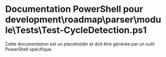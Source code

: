 # Documentation PowerShell pour development\roadmap\parser\module\Tests\Test-CycleDetection.ps1

Cette documentation est un placeholder et doit être générée par un outil PowerShell spécifique.
